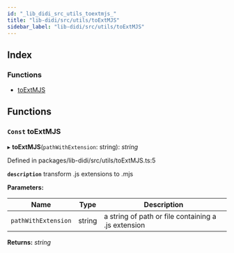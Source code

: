 ```yaml
---
id: "_lib_didi_src_utils_toextmjs_"
title: "lib-didi/src/utils/toExtMJS"
sidebar_label: "lib-didi/src/utils/toExtMJS"
---
```


## Index

### Functions

* [toExtMJS](_lib_didi_src_utils_toextmjs_.md#const-toextmjs)

## Functions

### <a id="const-toextmjs" name="const-toextmjs"></a> `Const` toExtMJS

▸ **toExtMJS**(`pathWithExtension`: string): *string*

Defined in packages/lib-didi/src/utils/toExtMJS.ts:5

**`description`** transform .js extensions to .mjs

**Parameters:**

Name | Type | Description |
------ | ------ | ------ |
`pathWithExtension` | string | a string of path or file containing a .js extension  |

**Returns:** *string*
